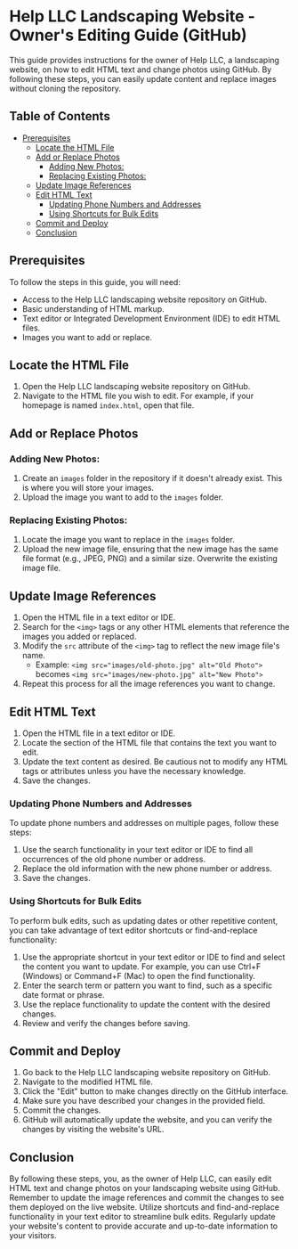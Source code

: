 Help LLC Landscaping Website - Owner's Editing Guide (GitHub)
=============================================================

This guide provides instructions for the owner of Help LLC, a landscaping website, on how to edit HTML text and change photos using GitHub. By following these steps, you can easily update content and replace images without cloning the repository.

Table of Contents
-----------------
* [Prerequisites](#prerequisites)
  * [Locate the HTML File](#locate-the-html-file)
  * [Add or Replace Photos](#add-or-replace-photos)
    + [Adding New Photos:](#adding-new-photos-)
    + [Replacing Existing Photos:](#replacing-existing-photos-)
  * [Update Image References](#update-image-references)
  * [Edit HTML Text](#edit-html-text)
    + [Updating Phone Numbers and Addresses](#updating-phone-numbers-and-addresses)
    + [Using Shortcuts for Bulk Edits](#using-shortcuts-for-bulk-edits)
  * [Commit and Deploy](#commit-and-deploy)
  * [Conclusion](#conclusion)

Prerequisites
-------------

To follow the steps in this guide, you will need:

-   Access to the Help LLC landscaping website repository on GitHub.
-   Basic understanding of HTML markup.
-   Text editor or Integrated Development Environment (IDE) to edit HTML files.
-   Images you want to add or replace.

Locate the HTML File
--------------------

1.  Open the Help LLC landscaping website repository on GitHub.
2.  Navigate to the HTML file you wish to edit. For example, if your homepage is named `index.html`, open that file.

Add or Replace Photos
---------------------

### Adding New Photos:

1.  Create an `images` folder in the repository if it doesn't already exist. This is where you will store your images.
2.  Upload the image you want to add to the `images` folder.

### Replacing Existing Photos:

1.  Locate the image you want to replace in the `images` folder.
2.  Upload the new image file, ensuring that the new image has the same file format (e.g., JPEG, PNG) and a similar size. Overwrite the existing image file.

Update Image References
-----------------------

1.  Open the HTML file in a text editor or IDE.
2.  Search for the `<img>` tags or any other HTML elements that reference the images you added or replaced.
3.  Modify the `src` attribute of the `<img>` tag to reflect the new image file's name.
    -   Example: `<img src="images/old-photo.jpg" alt="Old Photo">` becomes `<img src="images/new-photo.jpg" alt="New Photo">`
4.  Repeat this process for all the image references you want to change.

Edit HTML Text
--------------

1.  Open the HTML file in a text editor or IDE.
2.  Locate the section of the HTML file that contains the text you want to edit.
3.  Update the text content as desired. Be cautious not to modify any HTML tags or attributes unless you have the necessary knowledge.
4.  Save the changes.

### Updating Phone Numbers and Addresses

To update phone numbers and addresses on multiple pages, follow these steps:

1.  Use the search functionality in your text editor or IDE to find all occurrences of the old phone number or address.
2.  Replace the old information with the new phone number or address.
3.  Save the changes.

### Using Shortcuts for Bulk Edits

To perform bulk edits, such as updating dates or other repetitive content, you can take advantage of text editor shortcuts or find-and-replace functionality:

1.  Use the appropriate shortcut in your text editor or IDE to find and select the content you want to update. For example, you can use Ctrl+F (Windows) or Command+F (Mac) to open the find functionality.
2.  Enter the search term or pattern you want to find, such as a specific date format or phrase.
3.  Use the replace functionality to update the content with the desired changes.
4.  Review and verify the changes before saving.

Commit and Deploy
-----------------

1.  Go back to the Help LLC landscaping website repository on GitHub.
2.  Navigate to the modified HTML file.
3.  Click the "Edit" button to make changes directly on the GitHub interface.
4.  Make sure you have described your changes in the provided field.
5.  Commit the changes.
6.  GitHub will automatically update the website, and you can verify the changes by visiting the website's URL.

Conclusion
----------

By following these steps, you, as the owner of Help LLC, can easily edit HTML text and change photos on your landscaping website using GitHub. Remember to update the image references and commit the changes to see them deployed on the live website. Utilize shortcuts and find-and-replace functionality in your text editor to streamline bulk edits. Regularly update your website's content to provide accurate and up-to-date information to your visitors.
